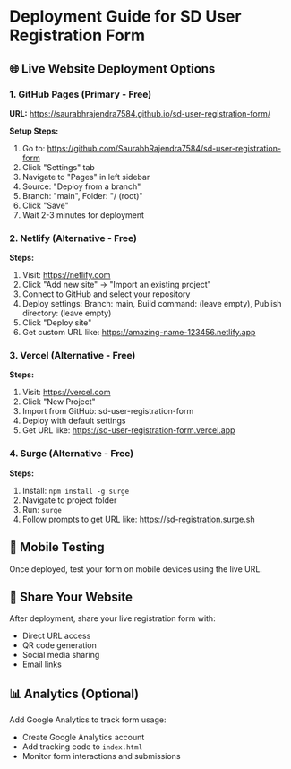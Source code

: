 # Deployment Guide for SD User Registration Form

## 🌐 Live Website Deployment Options

### 1. GitHub Pages (Primary - Free)
**URL:** https://saurabhrajendra7584.github.io/sd-user-registration-form/

**Setup Steps:**
1. Go to: https://github.com/SaurabhRajendra7584/sd-user-registration-form
2. Click "Settings" tab
3. Navigate to "Pages" in left sidebar
4. Source: "Deploy from a branch"
5. Branch: "main", Folder: "/ (root)"
6. Click "Save"
7. Wait 2-3 minutes for deployment

### 2. Netlify (Alternative - Free)
**Steps:**
1. Visit: https://netlify.com
2. Click "Add new site" → "Import an existing project"
3. Connect to GitHub and select your repository
4. Deploy settings: Branch: main, Build command: (leave empty), Publish directory: (leave empty)
5. Click "Deploy site"
6. Get custom URL like: https://amazing-name-123456.netlify.app

### 3. Vercel (Alternative - Free)
**Steps:**
1. Visit: https://vercel.com
2. Click "New Project"
3. Import from GitHub: sd-user-registration-form
4. Deploy with default settings
5. Get URL like: https://sd-user-registration-form.vercel.app

### 4. Surge (Alternative - Free)
**Steps:**
1. Install: `npm install -g surge`
2. Navigate to project folder
3. Run: `surge`
4. Follow prompts to get URL like: https://sd-registration.surge.sh

## 📱 Mobile Testing
Once deployed, test your form on mobile devices using the live URL.

## 🔗 Share Your Website
After deployment, share your live registration form with:
- Direct URL access
- QR code generation
- Social media sharing
- Email links

## 📊 Analytics (Optional)
Add Google Analytics to track form usage:
- Create Google Analytics account
- Add tracking code to `index.html`
- Monitor form interactions and submissions
